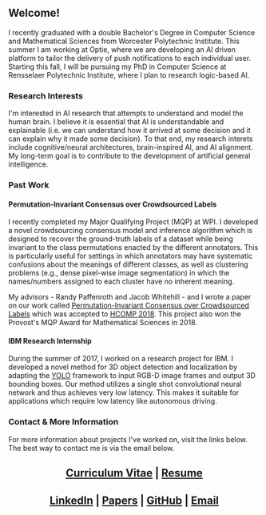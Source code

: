 ## Welcome!
I recently graduated with a double Bachelor's Degree in Computer Science and Mathematical Sciences from Worcester Polytechnic Institute. This summer I am working at Optie, where we are developing an AI driven platform to tailor the delivery of push notifications to each individual user. Starting this fall, I will be pursuing my PhD in Computer Science at Rensselaer Polytechnic Institute, where I plan to research logic-based AI.

### Research Interests
I'm interested in AI research that attempts to understand and model the human brain. I believe it is essential that AI is understandable and explainable (i.e. we can understand how it arrived at some decision and it can explain why it made some decision). To that end, my research interets include cognitive/neural architectures, brain-inspired AI, and AI alignment. My long-term goal is to contribute to the development of artificial general intelligence.

### Past Work

#### Permutation-Invariant Consensus over Crowdsourced Labels
I recently completed my Major Qualifying Project (MQP) at WPI. I developed a novel crowdsourcing consensus model and inference algorithm which is designed to recover the ground-truth labels of a dataset while being invariant to the class permutations enacted by the different annotators. This is particularly useful for settings in which annotators may have systematic confusions about the meanings of different classes, as well as clustering problems (e.g., dense pixel-wise image segmentation) in which the names/numbers assigned to each cluster have no inherent meaning.

My advisors - Randy Paffenroth and Jacob Whitehill - and I wrote a paper on our work called [Permutation-Invariant Consensus over Crowdsourced Labels](https://mjgiancola.github.io/papers/Giancola_Paffenroth_Whitehill_2018.pdf) which was accepted to [HCOMP 2018](https://www.humancomputation.com/2018/). This project also won the Provost's MQP Award for Mathematical Sciences in 2018.

#### IBM Research Internship
During the summer of 2017, I worked on a research project for IBM. I developed a novel method for 3D object detection and localization by adapting the [YOLO](https://pjreddie.com/darknet/yolo/) framework to input RGB-D image frames and output 3D bounding boxes. Our method utilizes a single shot convolutional neural network and thus achieves very low latency. This makes it suitable for applications which require low latency like autonomous driving.

### Contact & More Information
For more information about projects I've worked on, visit the links below. The best way to contact me is via the email below.

<center> <h2> <a href="https://www.overleaf.com/read/tqfwmzqwdyvt">Curriculum Vitae</a> | <a href="https://www.overleaf.com/read/wphjcsjhmqhz">Resume</a> </h2> </center>

<center> <h2> <a href="https://linkedin.com/in/mjgiancola">LinkedIn</a> | <a href="https://mjgiancola.github.io/papers">Papers</a> | <a href="https://github.com/mjgiancola">GitHub</a> | <a href="mailto:mjgiancola@wpi.edu">Email</a> </h2> </center>
